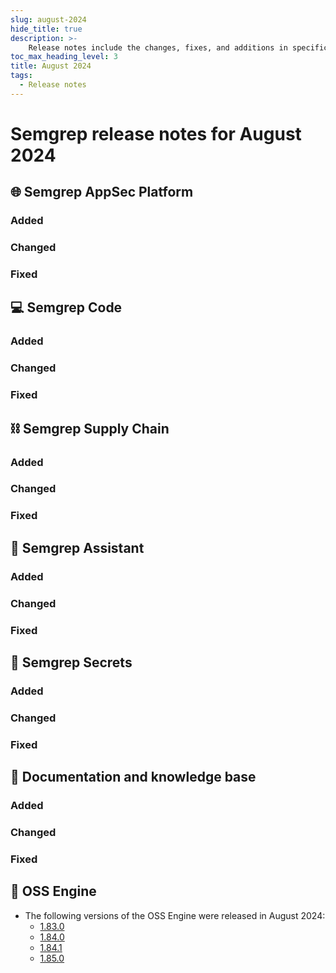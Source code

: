 ```yaml
---
slug: august-2024
hide_title: true
description: >-
    Release notes include the changes, fixes, and additions in specific versions of Semgrep.
toc_max_heading_level: 3
title: August 2024
tags:
  - Release notes
---
```


# Semgrep release notes for August 2024

## 🌐 Semgrep AppSec Platform

### Added

### Changed

### Fixed

## 💻 Semgrep Code

### Added

### Changed

### Fixed

## ⛓️ Semgrep Supply Chain

### Added

### Changed

### Fixed

## 🤖 Semgrep Assistant

### Added

### Changed

### Fixed

## 🔐 Semgrep Secrets

### Added

### Changed

### Fixed

## 📝 Documentation and knowledge base

### Added

### Changed

### Fixed

## 🔧 OSS Engine

* The following versions of the OSS Engine were released in August 2024:
  * [<i class="fas fa-external-link fa-xs"></i>1.83.0](https://github.com/semgrep/semgrep/releases/tag/v1.83.0)
  * [<i class="fas fa-external-link fa-xs"></i>1.84.0](https://github.com/semgrep/semgrep/releases/tag/v1.84.0)
  * [<i class="fas fa-external-link fa-xs"></i>1.84.1](https://github.com/semgrep/semgrep/releases/tag/v1.84.1)
  * [<i class="fas fa-external-link fa-xs"></i>1.85.0](https://github.com/semgrep/semgrep/releases/tag/v1.85.0)

